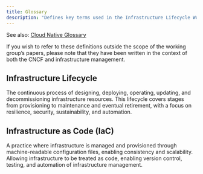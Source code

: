 ```yaml
---
title: Glossary
description: "Defines key terms used in the Infrastructure Lifecycle Working Group’s writings."
---
```


See also: [Cloud Native Glossary](https://glossary.cncf.io/)

If you wish to refer to these definitions outside the scope of the working group’s papers, please note that they have been written in the context of both the CNCF and infrastructure management.

## Infrastructure Lifecycle
The continuous process of designing, deploying, operating, updating, and decommissioning infrastructure resources. This lifecycle covers stages from provisioning to maintenance and eventual retirement, with a focus on resilience, security, sustainability, and automation.

## Infrastructure as Code (IaC)
A practice where infrastructure is managed and provisioned through machine-readable configuration files, enabling consistency and scalability. Allowing infrastructure to be treated as code, enabling version control, testing, and automation of infrastructure management.
